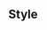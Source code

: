 <!-- generated by markdown-notes-tree -->

## Style

<!-- optional markdown-notes-tree directory description starts here -->

<!-- optional markdown-notes-tree directory description ends here -->


